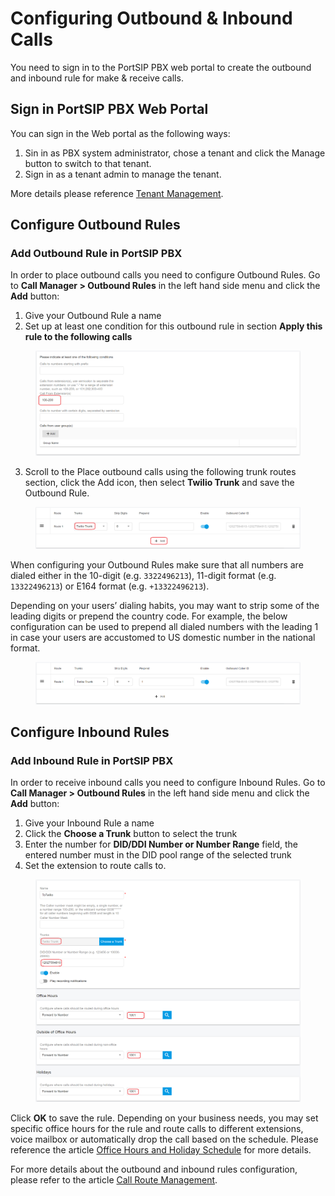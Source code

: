 # Configuring Outbound & Inbound Calls

You need to sign in to the PortSIP PBX web portal to create the outbound and inbound rule for make & receive calls.

## Sign in PortSIP PBX Web Portal

You can sign in the Web portal as the following ways:

1. Sin in as PBX system administrator, chose a tenant and click the Manage button to switch to that tenant.
2. Sign in as a tenant admin to manage the tenant.

More details please reference [Tenant Management](../../portsip-pbx-administration-guide/3-tenant-management.md).

## Configure Outbound Rules

### Add Outbound Rule in PortSIP PBX

In order to place outbound calls you need to configure Outbound Rules. Go to **Call Manager > Outbound Rules** in the left hand side menu and click the **Add** button:

1. Give your Outbound Rule a name
2. Set up at least one condition for this outbound rule in section **Apply this rule to the following calls**

<figure><img src="../../.gitbook/assets/wavix-fig21.png" alt=""><figcaption></figcaption></figure>

3. Scroll to the Place outbound calls using the following trunk routes section, click the Add icon, then select **Twilio Trunk** and save the Outbound Rule.

<figure><img src="../../.gitbook/assets/twilio-fig19.png" alt=""><figcaption></figcaption></figure>

When configuring your Outbound Rules make sure that all numbers are dialed either in the 10-digit (e.g. `3322496213`), 11-digit format (e.g. `13322496213`) or E164 format (e.g. `+13322496213`).

Depending on your users’ dialing habits, you may want to strip some of the leading digits or prepend the country code. For example, the below configuration can be used to prepend all dialed numbers with the leading 1 in case your users are accustomed to US domestic number in the national format.

<figure><img src="../../.gitbook/assets/twilio-fig20.png" alt=""><figcaption></figcaption></figure>

## Configure Inbound Rules

### Add Inbound Rule in PortSIP PBX

In order to receive inbound calls you need to configure Inbound Rules. Go to **Call Manager > Outbound Rules** in the left hand side menu and click the **Add** button:

1. Give your Inbound Rule a name
2. Click the **Choose a Trunk** button to select the trunk
3. Enter the number for **DID/DDI Number or Number Range** field, the entered number must in the DID pool range of the selected trunk
4. Set the extension to route calls to.

<figure><img src="../../.gitbook/assets/twilio-fig21.png" alt=""><figcaption></figcaption></figure>

Click **OK** to save the rule. Depending on your business needs, you may set specific office hours for the rule and route calls to different extensions, voice mailbox or automatically drop the call based on the schedule. Please reference the article [Office Hours and Holiday Schedule](../../portsip-pbx-administration-guide/office-hours-and-holiday-schedule/) for more details.

For more details about the outbound and inbound rules configuration, please refer to the article [Call Route Management](../../portsip-pbx-administration-guide/8-call-route-management/).


